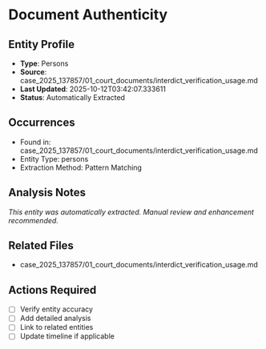# Document Authenticity

## Entity Profile
- **Type**: Persons
- **Source**: case_2025_137857/01_court_documents/interdict_verification_usage.md
- **Last Updated**: 2025-10-12T03:42:07.333611
- **Status**: Automatically Extracted

## Occurrences
- Found in: case_2025_137857/01_court_documents/interdict_verification_usage.md
- Entity Type: persons
- Extraction Method: Pattern Matching

## Analysis Notes
*This entity was automatically extracted. Manual review and enhancement recommended.*

## Related Files
- case_2025_137857/01_court_documents/interdict_verification_usage.md

## Actions Required
- [ ] Verify entity accuracy
- [ ] Add detailed analysis
- [ ] Link to related entities
- [ ] Update timeline if applicable
